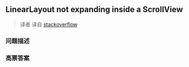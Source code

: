 ## LinearLayout not expanding inside a ScrollView

> 译者 译自 [stackoverflow](http://stackoverflow.com/questions/2599837/linearlayout-not-expanding-inside-a-scrollview) 

### 问题描述 

### 高票答案 

